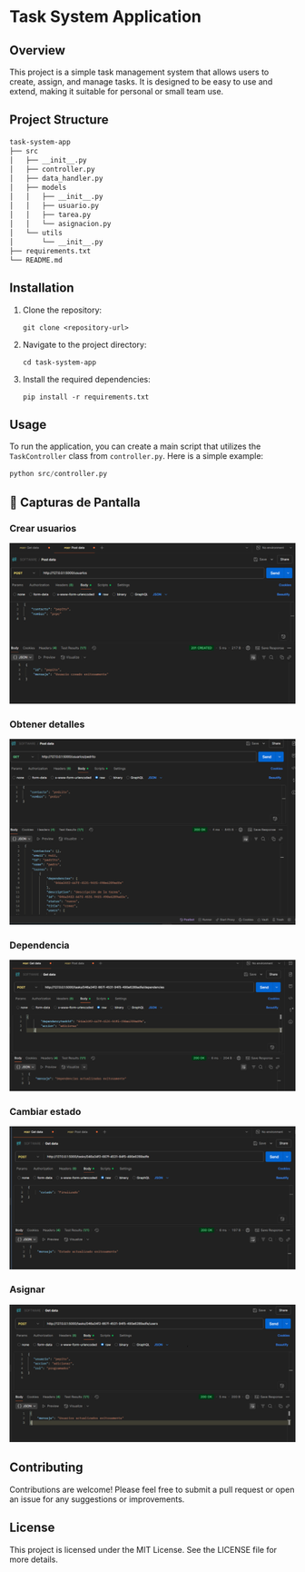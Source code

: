 # Task System Application

## Overview
This project is a simple task management system that allows users to create, assign, and manage tasks. It is designed to be easy to use and extend, making it suitable for personal or small team use.

## Project Structure
```
task-system-app
├── src
│   ├── __init__.py
│   ├── controller.py
│   ├── data_handler.py
│   ├── models
│   │   ├── __init__.py
│   │   ├── usuario.py
│   │   ├── tarea.py
│   │   └── asignacion.py
│   └── utils
│       └── __init__.py
├── requirements.txt
└── README.md
```

## Installation
1. Clone the repository:
   ```
   git clone <repository-url>
   ```
2. Navigate to the project directory:
   ```
   cd task-system-app
   ```
3. Install the required dependencies:
   ```
   pip install -r requirements.txt
   ```

## Usage
To run the application, you can create a main script that utilizes the `TaskController` class from `controller.py`. Here is a simple example:

```python
python src/controller.py
```

## 📸 Capturas de Pantalla

### Crear usuarios
![Inicio](docs/images/crear_usuario.png)

### Obtener detalles
![Tareas](docs/images/obtener_detalles.png)

### Dependencia
![Tareas](docs/images/dependencias.png)

### Cambiar estado
![Tareas](docs/images/Cambiar_estado.png)

### Asignar
![Tareas](docs/images/Asignar.png)



## Contributing
Contributions are welcome! Please feel free to submit a pull request or open an issue for any suggestions or improvements.

## License
This project is licensed under the MIT License. See the LICENSE file for more details.
